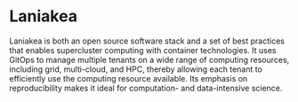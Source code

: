 # Laniakea

Laniakea is both an open source software stack and a set of best
practices that enables supercluster computing with container
technologies.
It uses GitOps to manage multiple tenants on a wide range of computing
resources, including grid, multi-cloud, and HPC, thereby allowing each
tenant to efficiently use the computing resource available.
Its emphasis on reproducibility makes it ideal for computation- and
data-intensive science.
